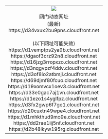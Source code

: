 ﻿<table>
  <tr></tr>
  <tr><td colspan=2 align=center><img src="https://d34vxux2bu9pns.cloudfront.net/Up/oGate.jpg" /></td></tr>
  <tr><td colspan=2 align=center>网门动态网址<br/>(最新)
<br>https://d34vxux2bu9pns.cloudfront.net
<br/><br/>(以下网址可能失效)
<br>https://d1vemptps2ya9b.cloudfront.net
<br>https://dgaof3crz92n8.cloudfront.net
<br>https://d16jzg3rropxzo.cloudfront.net
<br>https://d3nqgvpzf4ddv.cloudfront.net
<br>https://d3of8io2atbmjl.cloudfront.net
<br>https://d69djmf80fcuo.cloudfront.net
<br>https://d19xomvcx1oev3.cloudfront.net
<br>https://d33e0gac7aj1vn.cloudfront.net
<br>https://d1ezo1s4yglfpz.cloudfront.net
<br>https://d3fx2gwp6f7ge1.cloudfront.net
<br>https://d20cuxtn49wpe4.cloudfront.net
<br>https://d1mhkthud9mo9e.cloudfront.net
<br>https://dd2rae1iij5nf.cloudfront.net
<br>https://d2b48lkyw195rg.cloudfront.net
    </td>
  </tr>
</table>
